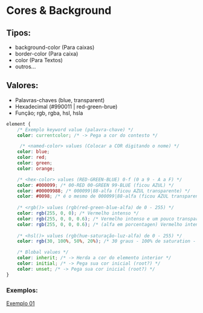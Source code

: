 # Cores & Background

## Tipos:

* background-color (Para caixas)
* border-color (Para caixa)
* color (Para Textos)
* outros...

## Valores:

* Palavras-chaves (blue, transparent)
* Hexadecimal (#990011 | red-green-brue)
* Função; rgb, rgba, hsl, hsla

```css
element {
    /* Exemplo keyword value (palavra-chave) */
    color: currentcolor; /* -> Pega a cor do contesto */

     /* <named-color> values (Colocar a COR digitando o nome) */
    color: blue;
    color: red;
    color: green;
    color: orange;

    /* <hex-color> values (RED-GREEN-BLUE) 0-f (0 a 9 - A a F) */
    color: #000099; /* 00-RED 00-GREEN 99-BLUE (ficou AZUL) */
    color: #00009988; /* 000099|88-alfa (ficou AZUL transparente) */
    color: #0098; /* é o mesmo de 000099|88-alfa (ficou AZUL transparente) OBS!: Quanto mais caracteres mais controle sobre a cor */
        
    /* <rgb()> values (rgb(red-green-blue-alfa) de 0 - 255) */
    color: rgb(255, 0, 0); /* Vermelho intenso */
    color: rgb(255, 0, 0, 0.6); /* Vermelho intenso e um pouco transparente (value alfa add) */
    color: rgb(255, 0, 0, 0.6); /* (alfa em porcentagen) Vermelho intenso e um pouco transparente */
    
    /* <hsl()> values (rgb(hue-saturação-luz-alfa) de 0 - 255) */
    color: rgb(30, 100%, 50%, 20%); /* 30 graus - 100% de saturation - 50% iluminação - 20% de transparencia */

    /* Blobal values */
    color: inherit; /* -> Herda a cor do elemento interior */
    color: initial; /* -> Pega sua cor inicial (root?) */
    color: unset; /* -> Pega sua cor inicial (root?) */
}
```
### Exemplos:
[Exemplo 01](https://encefalo.vercel.app/2-CSS/5-Cores/01-exemplo.html)